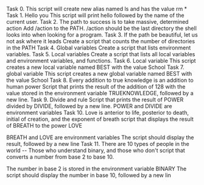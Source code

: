 Task 0. <o>
This script will create new alias named ls and has the value rm *
Task 1. Hello you
This script will print hello followed by the name of the current user.
Task 2. The path to success is to take massive, determined action
Add /action to the PATH. /action should be the last directory the shell looks into when looking for a program.
Task 3. If the path be beautiful, let us not ask where it leads
Create a script that counts the number of directories in the PATH
Task 4. Global variables
Create a script that lists environment variables.
Task 5. Local variables
Create a script that lists all local variables and environment variables, and functions.
Task 6. Local variable
This script creates a new local variable named BEST with the value School
Task 7. global variable
This script creates a new global variable named BEST with the value School
Task 8. Every addition to true knowledge is an addition to human power 
Script that prints the result of the addition of 128 with the value stored in the environment variable TRUEKNOWLEDGE, followed by a new line.
Task 9. Divide and rule
Script that prints the result of POWER divided by DIVIDE, followed by a new line.
POWER and DIVIDE are environment variables
Task 10. Love is anterior to life, posterior to death, initial of creation, and the exponent of breath
script that displays the result of BREATH to the power LOVE

BREATH and LOVE are environment variables
The script should display the result, followed by a new line
Task 11. There are 10 types of people in the world -- Those who understand binary, and those who don't
script that converts a number from base 2 to base 10.

The number in base 2 is stored in the environment variable BINARY
The script should display the number in base 10, followed by a new lin
